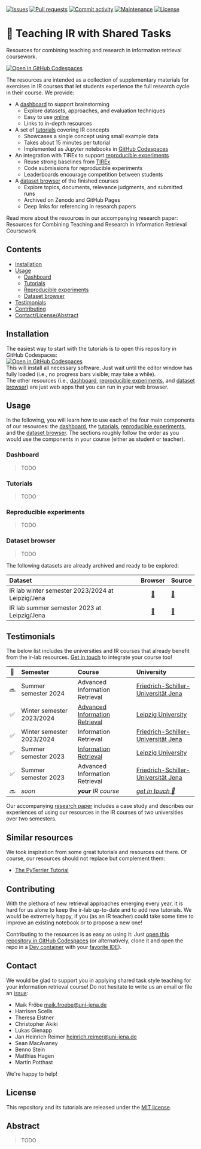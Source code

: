 <!-- [![Paper DOI](https://img.shields.io/badge/DOI-10.1145%2F3477495.3531743-blue?style=flat-square)](https://doi.org/10.1145/3477495.3531743) -->
<!-- [![arXiv preprint](https://img.shields.io/badge/arXiv-2304.00413-blue?style=flat-square)](https://arxiv.org/abs/2304.00413) -->
<!-- [![CI status](https://img.shields.io/github/actions/workflow/status/tira-io/teaching-ir-with-shared-tasks/ci.yml?branch=main&style=flat-square)](https://github.com/tira-io/teaching-ir-with-shared-tasks/actions/workflows/ci.yml) -->
[![Issues](https://img.shields.io/github/issues/tira-io/teaching-ir-with-shared-tasks?style=flat-square)](https://github.com/tira-io/teaching-ir-with-shared-tasks/issues)
[![Pull requests](https://img.shields.io/github/issues-pr/tira-io/teaching-ir-with-shared-tasks?style=flat-square)](https://github.com/tira-io/teaching-ir-with-shared-tasks/pulls)
[![Commit activity](https://img.shields.io/github/commit-activity/m/tira-io/teaching-ir-with-shared-tasks?style=flat-square)](https://github.com/tira-io/teaching-ir-with-shared-tasks/commits)
[![Maintenance](https://img.shields.io/maintenance/yes/2024?style=flat-square)](https://github.com/tira-io/teaching-ir-with-shared-tasks/graphs/contributors)
[![License](https://img.shields.io/github/license/tira-io/teaching-ir-with-shared-tasks?style=flat-square)](LICENSE)

# 🧪 Teaching IR with Shared Tasks

Resources for combining teaching and research in information retrieval coursework.

[![Open in GitHub Codespaces](https://github.com/codespaces/badge.svg)](https://codespaces.new/tira-io/teaching-ir-with-shared-tasks?quickstart=1)

The resources are intended as a collection of supplementary materials for exercises in IR courses that let students experience the full research cycle in their course. We provide:

- A [dashboard](#dashboard) to support brainstorming
  - Explore datasets, approaches, and evaluation techniques
  - Easy to use [online](https://tira-io.github.io/teaching-ir-with-shared-tasks/)
  - Links to in-depth resources
- A set of [tutorials](#tutorials) covering IR concepts
  - Showcases a single concept using small example data
  - Takes about 15 minutes per tutorial
  - Implemented as Jupyter notebooks in [GitHub Codespaces](https://codespaces.new/tira-io/teaching-ir-with-shared-tasks?quickstart=1)
- An integration with TIREx to support [reproducible experiments](#reproducible-experiments)
  - Reuse strong baselines from [TIREx](https://tira.io/tirex)
  - Code submissions for reproducible experiments
  - Leaderboards encourage competition between students
- A [dataset browser](#dataset-browser) of the finished courses
  - Explore topics, documents, relevance judgments, and submitted runs
  - Archived on Zenodo and GitHub Pages
  - Deep links for referencing in research papers

Read more about the resources in our accompanying research paper: \
Resources for Combining Teaching and Research in Information Retrieval Coursework
<!-- [Resources for Combining Teaching and Research in Information Retrieval Coursework](TODO) ([abstract](#abstract)) -->

## Contents

- [Installation](#installation)
- [Usage](#usage)
  - [Dashboard](#dashboard)
  - [Tutorials](#tutorials)
  - [Reproducible experiments](#reproducible-experiments)
  - [Dataset browser](#dataset-browser)
- [Testimonials](#testimonials)
- [Contributing](#contributing)
- [Contact/License/Abstract](#contact)

## Installation

The easiest way to start with the tutorials is to open this repository in GitHub Codespaces: \
[![Open in GitHub Codespaces](https://github.com/codespaces/badge.svg)](https://codespaces.new/tira-io/teaching-ir-with-shared-tasks?quickstart=1) \
This will install all necessary software. Just wait until the editor window has fully loaded (i.e., no progress bars visible; may take a while). \
The other resources (i.e., [dashboard](#dashboard), [reproducible experiments](#reproducible-experiments), and [dataset browser](#dataset-browser)) are just web apps that you can run in your web browser.

## Usage

In the following, you will learn how to use each of the four main components of our resources:
the [dashboard](#dashboard), the [tutorials](#tutorials), [reproducible experiments](#reproducible-experiments), and the [dataset browser](#dataset-browser). The sections roughly follow the order as you would use the components in your course (either as student or teacher).

### Dashboard

> TODO

### Tutorials

> TODO

### Reproducible experiments

> TODO

### Dataset browser

> TODO

The following datasets are already archived and ready to be explored:

| Dataset | Browser | Source |
|:--|:-:|:--|
| IR lab winter semester 2023/2024 at Leipzig/Jena | [🔗](https://tira-io.github.io/ir-lab-ws-23/) | [🔗](https://github.com/tira-io/ir-lab-ws-23) |
| IR lab summer semester 2023 at Leipzig/Jena | [🔗](https://tira-io.github.io/ir-lab-sose-23/) | [🔗](https://github.com/tira-io/ir-lab-sose-23) |


## Testimonials

The below list includes the universities and IR courses that already benefit from the ir-lab resources. [Get in touch](#contact) to integrate your course too!

| 📅 | Semester | Course | University |
|:-:|:--|:--|:--|
| 🔜 | Summer semester 2024 | Advanced Information Retrieval | [Friedrich-Schiller-Universität Jena](https://jena.webis.de) |
| ✅ | Winter semester 2023/2024 | [Advanced Information Retrieval](https://temir.org/teaching/information-retrieval-ws23/information-retrieval-ws23.html) | [Leipzig University](https://leipzig.webis.de) |
| ✅ | Winter semester 2023/2024 | Information Retrieval | [Friedrich-Schiller-Universität Jena](https://jena.webis.de) |
| ✅ | Summer semester 2023 | [Information Retrieval](https://temir.org/teaching/information-retrieval-ss23/information-retrieval-ss23.html) | [Leipzig University](https://leipzig.webis.de) |
| ✅ | Summer semester 2023 | Advanced Information Retrieval | [Friedrich-Schiller-Universität Jena](https://jena.webis.de) |
| 🔜 | _soon_ | _**your** IR course_ | _[get in touch 💬](#contact)_ |

Our accompanying [research paper](#citation) includes a case study and describes our experiences of using our resources in the IR courses of two universities over two semesters.

## Similar resources

We took inspiration from some great tutorials and resources out there. Of course, our resources should not replace but complement them:

- [The PyTerrier Tutorial](https://github.com/terrier-org/ecir2021tutorial)

## Contributing

With the plethora of new retrieval approaches emerging every year, it is hard for us alone to keep the ir-lab up-to-date and to add new tutorials. We would be extremely happy, if you (as an IR teacher) could take some time to improve an existing notebook or to propose a new one!

Contributing to the resources is as easy as using it: Just [open this repository in GitHub Codespaces](https://codespaces.new/tira-io/teaching-ir-with-shared-tasks?quickstart=1) (or alternatively, clone it and open the repo in a [Dev container](https://containers.dev/) with your [favorite IDE](https://containers.dev/supporting)).

## Contact

We would be glad to support you in applying shared task style teaching for your information retrieval course!
Do not hesitate to write us an email or file an [issue](https://github.com/tira-io/teaching-ir-with-shared-tasks/issues/new):

- Maik Fröbe [maik.froebe@uni-jena.de](mailto:maik.froebe@uni-jena.de)
- Harrisen Scells
- Theresa Elstner
- Christopher Akiki
- Lukas Gienapp
- Jan Heinrich Reimer [heinrich.reimer@uni-jena.de](mailto:heinrich.reimer@uni-jena.de)
- Sean MacAvaney
- Benno Stein
- Matthias Hagen
- Martin Potthast

We're happy to help!

<!--## Citation

If you use our resources or its tutorials in your research, please cite the following paper:

> TODO

You can use the following BibTeX entry for citation:

```bibtex
```-->

## License

This repository and its tutorials are released under the [MIT license](LICENSE).
<!-- If you use the resources in your research, we'd be glad if you'd [cite us](#citation). -->

## Abstract

> TODO
